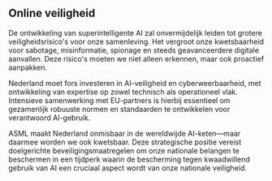 
## **Online veiligheid**

De ontwikkeling van superintelligente AI zal onvermijdelijk leiden tot grotere veiligheidsrisico's voor onze samenleving. Het vergroot onze kwetsbaarheid voor sabotage, misinformatie, spionage en steeds geavanceerdere digitale aanvallen. Deze risico's moeten we niet alleen erkennen, maar ook proactief aanpakken.

  
Nederland moet fors investeren in AI-veiligheid en cyberweerbaarheid, met ontwikkeling van expertise op zowel technisch als operationeel vlak. Intensieve samenwerking met EU-partners is hierbij essentieel om gezamenlijk robuuste normen en standaarden te ontwikkelen voor verantwoord AI-gebruik.

  
ASML maakt Nederland onmisbaar in de wereldwijde AI-keten—maar daarmee worden we ook kwetsbaar. Deze strategische positie vereist doelgerichte beveiligingsmaatregelen om onze nationale belangen te beschermen in een tijdperk waarin de bescherming tegen kwaadwillend gebruik van AI een cruciaal aspect wordt van onze nationale veiligheid.
